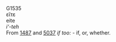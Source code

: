 <body>
  <p>G1535<br>  εἴτε  <br> eite  <br><i>i‘-teh </i><br>From <a href="g1487.htm">1487</a> and <a href="g5037.htm">5037</a>  <i>if</i> <i>too:</i> - if, or, whether.<br></p>
 </body>
